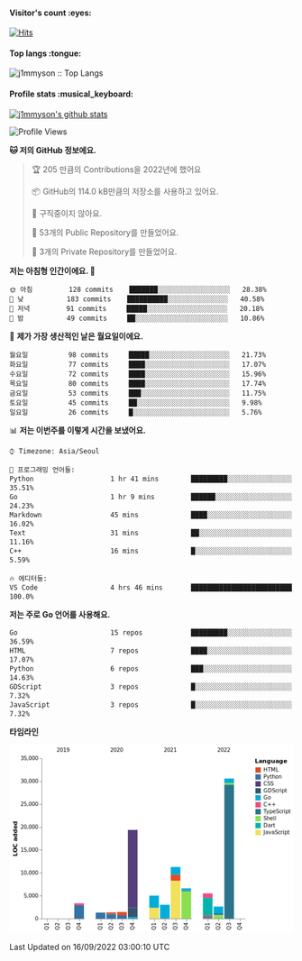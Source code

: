 <h4>Visitor's count :eyes:</h4>

[![Hits](https://hits.seeyoufarm.com/api/count/incr/badge.svg?url=https%3A%2F%2Fgithub.com%2Fj1mmyson&count_bg=%2379C83D&title_bg=%23555555&icon=&icon_color=%23E7E7E7&title=hits&edge_flat=false)](https://hits.seeyoufarm.com)

<h4>Top langs :tongue:</h4>

<p><img src="https://github-readme-stats.vercel.app/api/top-langs/?username=j1mmyson&hide=html&langs_count=8&theme=tokyonight&layout=compact" alt="j1mmyson :: Top Langs" /></p>

<h4>Profile stats :musical_keyboard:</h4>

[![j1mmyson's github stats](https://github-readme-stats.vercel.app/api?username=j1mmyson&show_icons=true&theme=merko&hide=["contribs","issues"])](https://github.com/j1mmyson)

<!--START_SECTION:waka-->
![Profile Views](http://img.shields.io/badge/Profile%20Views-1-blue)

**🐱 저의 GitHub 정보에요.** 

> 🏆 205 만큼의 Contributions을 2022년에 했어요
 > 
> 📦 GitHub의 114.0 kB만큼의 저장소를 사용하고 있어요. 
 > 
> 🚫 구직중이지 않아요.
 > 
> 📜 53개의 Public Repository를 만들었어요. 
 > 
> 🔑 3개의 Private Repository를 만들었어요.  
 > 
**저는 아침형 인간이에요. 🐤** 

```text
🌞 아침         128 commits    ███████░░░░░░░░░░░░░░░░░░   28.38% 
🌆 낮　         183 commits    ██████████░░░░░░░░░░░░░░░   40.58% 
🌃 저녁         91 commits     █████░░░░░░░░░░░░░░░░░░░░   20.18% 
🌙 밤　         49 commits     ██░░░░░░░░░░░░░░░░░░░░░░░   10.86%

```
📅 **제가 가장 생산적인 날은 월요일이에요.** 

```text
월요일          98 commits     █████░░░░░░░░░░░░░░░░░░░░   21.73% 
화요일          77 commits     ████░░░░░░░░░░░░░░░░░░░░░   17.07% 
수요일          72 commits     ████░░░░░░░░░░░░░░░░░░░░░   15.96% 
목요일          80 commits     ████░░░░░░░░░░░░░░░░░░░░░   17.74% 
금요일          53 commits     ███░░░░░░░░░░░░░░░░░░░░░░   11.75% 
토요일          45 commits     ██░░░░░░░░░░░░░░░░░░░░░░░   9.98% 
일요일          26 commits     █░░░░░░░░░░░░░░░░░░░░░░░░   5.76%

```


📊 **저는 이번주를 이렇게 시간을 보냈어요.** 

```text
⌚︎ Timezone: Asia/Seoul

💬 프로그래밍 언어들: 
Python                   1 hr 41 mins        █████████░░░░░░░░░░░░░░░░   35.51% 
Go                       1 hr 9 mins         ██████░░░░░░░░░░░░░░░░░░░   24.23% 
Markdown                 45 mins             ████░░░░░░░░░░░░░░░░░░░░░   16.02% 
Text                     31 mins             ██░░░░░░░░░░░░░░░░░░░░░░░   11.16% 
C++                      16 mins             █░░░░░░░░░░░░░░░░░░░░░░░░   5.59%

🔥 에디터들: 
VS Code                  4 hrs 46 mins       █████████████████████████   100.0%

```

**저는 주로 Go 언어를 사용해요.** 

```text
Go                       15 repos            █████████░░░░░░░░░░░░░░░░   36.59% 
HTML                     7 repos             ████░░░░░░░░░░░░░░░░░░░░░   17.07% 
Python                   6 repos             ███░░░░░░░░░░░░░░░░░░░░░░   14.63% 
GDScript                 3 repos             █░░░░░░░░░░░░░░░░░░░░░░░░   7.32% 
JavaScript               3 repos             █░░░░░░░░░░░░░░░░░░░░░░░░   7.32%

```


**타임라인**

![Chart not found](https://raw.githubusercontent.com/j1mmyson/j1mmyson/main/charts/bar_graph.png) 


 Last Updated on 16/09/2022 03:00:10 UTC
<!--END_SECTION:waka-->
